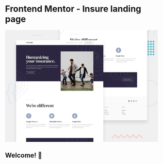 # Frontend Mentor - Insure landing page

![Design preview for the Insure landing page coding challenge](/public/design/desktop-preview.jpg)

## Welcome! 👋
